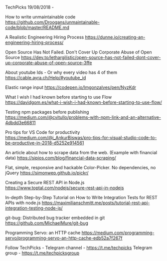 TechPicks 19/08/2018 -

How to write unmaintainable code
https://github.com/Droogans/unmaintainable-code/blob/master/README.md

A Realistic Engineering Hiring Process​
https://dunne.io/creating-an-engineering-hiring-process/

Open Source Has Not Failed. Don't Cover Up Corporate Abuse of Open Source
https://dev.to/lethargilistic/open-source-has-not-failed-dont-cover-up-corporate-abuse-of-open-source-3ffe

About youtube Ids - Or why every video has 4 of them
https://cable.ayra.ch/Help/#youtube_id

Elastic range input
https://codepen.io/lmgonzalves/pen/NyzKdr

What I wish I had known before starting to use Flow
https://davidgom.es/what-i-wish-i-had-known-before-starting-to-use-flow/

Testing npm packages before publishing
https://medium.com/@cvitullo/problems-with-npm-link-and-an-alternative-4dbdd3e66811

Pro tips for VS Code for productivity
https://medium.com/@i_AnkurBiswas/pro-tips-for-visual-studio-code-to-be-productive-in-2018-d5252e914561

An article about how to scrape data from the web. (Example with financial data)
https://sipios.com/blog/financial-data-scraping/

Flat, simple, responsive and hackable Color-Picker. No dependencies, no jQuery
https://simonwep.github.io/pickr/

Creating a Secure REST API in Node.js
https://www.toptal.com/nodejs/secure-rest-api-in-nodejs

In-depth Step-by-Step Tutorial on How to Write Integration Tests for REST APIs with node.js
https://maximilianschmitt.me/posts/tutorial-rest-api-integration-testing-node-js/

git-bug: Distributed bug tracker embedded in git
https://github.com/MichaelMure/git-bug

Programming Servo: an HTTP cache
https://medium.com/programming-servo/programming-servo-an-http-cache-edb52a7f267f

Follow TechPicks -
Telegram channel - https://t.me/techpicks
Telegram group - https://t.me/techpicksgroup